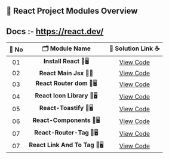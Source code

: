 ## 🧩 React Project Modules Overview

## Docs :- https://react.dev/

| 🔢 **No** | 🗂️ **Module Name**                | 🔗 **Solution Link** ☕ |
|:--------:|:----------------------------------:|:----------------------:|
| 01       | **Install React** 🎨🖥️                  | [View Code](https://github.com/Sangram03/Hackthons-Ideas-used/blob/main/Frontend/React/ReactInstall.md) |
| 02       | **React Main Jsx** 🧠🔧                    | [View Code](https://github.com/Sangram03/Hackthons-Ideas-used/blob/main/Frontend/React/ReactMainJsx.md) |
| 03       | **React Router dom** 🎨🖥️                  | [View Code](https://github.com/Sangram03/Hackthons-Ideas-used/blob/main/Frontend/React/ReactRouterdom.md) |
| 04       | **React Icon Library** 🎨🖥️                  | [View Code](https://github.com/Sangram03/Hackthons-Ideas-used/blob/main/Frontend/React/Ucide-react.md) |
| 05       | **React-Toastify** 🎨🖥️                  | [View Code](https://github.com/Sangram03/Hackthons-Ideas-used/blob/main/Frontend/React/React-Toastify.md) |
| 06       | **React-Components** 🎨🖥️                  | [View Code](https://github.com/Sangram03/Hackthons-Ideas-used/blob/main/Frontend/React/ReactComp_Website.md) |
| 07       | **React-Router-Tag** 🎨🖥️                  | [View Code](https://github.com/Sangram03/Hackthons-Ideas-used/blob/main/Frontend/React/ReactRouteTag.md) |
| 07       | **React Link And To Tag** 🎨🖥️                  | [View Code](https://github.com/Sangram03/Hackthons-Ideas-used/blob/main/Frontend/React/ReactLinkAndToTag.md) |
